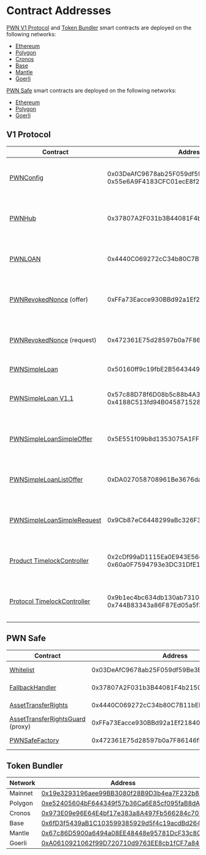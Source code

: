 # Contract Addresses

[PWN V1 Protocol](core/) and [Token Bundler](tools/token-bundler.md) smart contracts are deployed on the following networks:&#x20;

* [Ethereum](https://ethereum.org/en/)
* [Polygon](https://polygon.technology/polygon-pos)
* [Cronos](https://cronos.org/)
* [Base](https://base.org/)
* [Mantle](https://www.mantle.xyz/)
* [Goerli](https://goerli.net/)

[PWN Safe](tools/pwn-safe/) smart contracts are deployed on the following networks:&#x20;

* [Ethereum](https://ethereum.org/en/)
* [Polygon](https://polygon.technology/polygon-pos)
* [Goerli](https://goerli.net/)

## V1 Protocol

<table data-full-width="true"><thead><tr><th width="305">Contract</th><th width="467.33333333333337">Address</th><th width="113">Mainnets</th><th>Testnets</th></tr></thead><tbody><tr><td><a href="core/smart-contract-reference/pwn-config.md">PWNConfig</a></td><td>0x03DeAfC9678ab25F059df59Be3B20875018e1d46<br>0x55e6A9F4183CFC01ecE8f2258FC13b93e1B6c140</td><td><a href="https://etherscan.io/address/0x03DeAfC9678ab25F059df59Be3B20875018e1d46">Ethereum</a><br><a href="https://polygonscan.com/address/0x03DeAfC9678ab25F059df59Be3B20875018e1d46">Polygon</a><br><a href="https://cronoscan.com/address/0x55e6A9F4183CFC01ecE8f2258FC13b93e1B6c140">Cronos</a><br><a href="https://basescan.org/address/0x55e6A9F4183CFC01ecE8f2258FC13b93e1B6c140">Base</a><br><a href="https://explorer.mantle.xyz/address/0x55e6A9F4183CFC01ecE8f2258FC13b93e1B6c140">Mantle</a></td><td><a href="https://goerli.etherscan.io/address/0x03DeAfC9678ab25F059df59Be3B20875018e1d46">Goerli</a></td></tr><tr><td><a href="core/smart-contract-reference/pwn-hub/">PWNHub</a></td><td>0x37807A2F031b3B44081F4b21500E5D70EbaDAdd5</td><td><a href="https://etherscan.io/address/0x37807A2F031b3B44081F4b21500E5D70EbaDAdd5">Ethereum</a> <a href="https://polygonscan.com/address/0x37807A2F031b3B44081F4b21500E5D70EbaDAdd5">Polygon</a><br><a href="https://cronoscan.com/address/0x37807A2F031b3B44081F4b21500E5D70EbaDAdd5">Cronos</a><br><a href="https://basescan.org/address/0x37807A2F031b3B44081F4b21500E5D70EbaDAdd5">Base</a><br><a href="https://explorer.mantle.xyz/address/0x37807A2F031b3B44081F4b21500E5D70EbaDAdd5">Mantle</a></td><td><a href="https://goerli.etherscan.io/address/0x37807A2F031b3B44081F4b21500E5D70EbaDAdd5">Goerli</a></td></tr><tr><td><a href="core/smart-contract-reference/pwn-loan.md">PWNLOAN</a></td><td>0x4440C069272cC34b80C7B11bEE657D0349Ba9C23</td><td><a href="https://etherscan.io/address/0x4440C069272cC34b80C7B11bEE657D0349Ba9C23">Ethereum</a> <a href="https://polygonscan.com/address/0x4440C069272cC34b80C7B11bEE657D0349Ba9C23">Polygon</a><br><a href="https://cronoscan.com/address/0x4440C069272cC34b80C7B11bEE657D0349Ba9C23">Cronos</a><br><a href="https://basescan.org/address/0x4440C069272cC34b80C7B11bEE657D0349Ba9C23">Base</a><br><a href="https://explorer.mantle.xyz/address/0x4440C069272cC34b80C7B11bEE657D0349Ba9C23">Mantle</a></td><td><a href="https://goerli.etherscan.io/address/0x4440C069272cC34b80C7B11bEE657D0349Ba9C23">Goerli</a></td></tr><tr><td><a href="core/smart-contract-reference/pwn-revoked-nonce.md">PWNRevokedNonce</a> (offer)</td><td>0xFFa73Eacce930BBd92a1Ef218400cBd1036c437e</td><td><a href="https://etherscan.io/address/0xFFa73Eacce930BBd92a1Ef218400cBd1036c437e">Ethereum</a> <a href="https://polygonscan.com/address/0xFFa73Eacce930BBd92a1Ef218400cBd1036c437e">Polygon</a><br><a href="https://cronoscan.com/address/0xFFa73Eacce930BBd92a1Ef218400cBd1036c437e">Cronos</a><br><a href="https://basescan.org/address/0xFFa73Eacce930BBd92a1Ef218400cBd1036c437e">Base</a><br><a href="https://explorer.mantle.xyz/address/0xFFa73Eacce930BBd92a1Ef218400cBd1036c437e">Mantle</a></td><td><a href="https://goerli.etherscan.io/address/0xFFa73Eacce930BBd92a1Ef218400cBd1036c437e">Goerli</a></td></tr><tr><td><a href="core/smart-contract-reference/pwn-revoked-nonce.md">PWNRevokedNonce</a> (request)</td><td>0x472361E75d28597b0a7F86146fbB4a86f173d10D</td><td><a href="https://etherscan.io/address/0x472361E75d28597b0a7F86146fbB4a86f173d10D">Ethereum</a> <a href="https://polygonscan.com/address/0x472361E75d28597b0a7F86146fbB4a86f173d10D">Polygon</a><br><a href="https://cronoscan.com/address/0x472361E75d28597b0a7F86146fbB4a86f173d10D">Cronos</a><br><a href="https://basescan.org/address/0x472361E75d28597b0a7F86146fbB4a86f173d10D">Base</a><br><a href="https://explorer.mantle.xyz/address/0x472361E75d28597b0a7F86146fbB4a86f173d10D">Mantle</a></td><td><a href="https://goerli.etherscan.io/address/0x472361E75d28597b0a7F86146fbB4a86f173d10D">Goerli</a></td></tr><tr><td><a href="core/smart-contract-reference/loan-types/simple-loan/">PWNSimpleLoan</a></td><td>0x50160ff9c19fbE2B5643449e1A321cAc15af2b2C</td><td><a href="https://etherscan.io/address/0x50160ff9c19fbE2B5643449e1A321cAc15af2b2C">Ethereum</a> <a href="https://polygonscan.com/address/0x50160ff9c19fbE2B5643449e1A321cAc15af2b2C">Polygon</a></td><td><a href="https://goerli.etherscan.io/address/0x50160ff9c19fbE2B5643449e1A321cAc15af2b2C">Goerli</a></td></tr><tr><td><a href="core/smart-contract-reference/loan-types/simple-loan/">PWNSimpleLoan V1.1</a></td><td>0x57c88D78f6D08b5c88b4A3b7BbB0C1AA34c3280A<br>0x4188C513fd94B0458715287570c832d9560bc08a</td><td><a href="https://etherscan.io/address/0x57c88D78f6D08b5c88b4A3b7BbB0C1AA34c3280A">Ethereum</a> <a href="https://polygonscan.com/address/0x57c88D78f6D08b5c88b4A3b7BbB0C1AA34c3280A">Polygon</a><br><a href="https://cronoscan.com/address/0x4188C513fd94B0458715287570c832d9560bc08a">Cronos</a><br><a href="https://basescan.org/address/0x4188C513fd94B0458715287570c832d9560bc08a">Base</a><br><a href="https://explorer.mantle.xyz/address/0x4188C513fd94B0458715287570c832d9560bc08a">Mantle</a></td><td><a href="https://goerli.etherscan.io/address/0x57c88D78f6D08b5c88b4A3b7BbB0C1AA34c3280A">Goerli</a></td></tr><tr><td><a href="core/smart-contract-reference/offer-types/simple-loan-offer/simple-offer.md">PWNSimpleLoanSimpleOffer</a></td><td>0x5E551f09b8d1353075A1FF3B484Ee688aCAc02F6</td><td><a href="https://etherscan.io/address/0x5E551f09b8d1353075A1FF3B484Ee688aCAc02F6">Ethereum</a> <a href="https://polygonscan.com/address/0x5E551f09b8d1353075A1FF3B484Ee688aCAc02F6">Polygon</a><br><a href="https://cronoscan.com/address/0x5E551f09b8d1353075A1FF3B484Ee688aCAc02F6">Cronos</a><br><a href="https://basescan.org/address/0x5E551f09b8d1353075A1FF3B484Ee688aCAc02F6">Base</a><br><a href="https://explorer.mantle.xyz/address/0x5E551f09b8d1353075A1FF3B484Ee688aCAc02F6">Mantle</a></td><td><a href="https://goerli.etherscan.io/address/0x5E551f09b8d1353075A1FF3B484Ee688aCAc02F6">Goerli</a></td></tr><tr><td><a href="core/smart-contract-reference/offer-types/simple-loan-offer/list-offer.md">PWNSimpleLoanListOffer</a></td><td>0xDA027058708961Be3676daEB68Fde1758B210065</td><td><a href="https://etherscan.io/address/0xDA027058708961Be3676daEB68Fde1758B210065">Ethereum</a> <a href="https://polygonscan.com/address/0xDA027058708961Be3676daEB68Fde1758B210065">Polygon</a><br><a href="https://cronoscan.com/address/0xDA027058708961Be3676daEB68Fde1758B210065">Cronos</a><br><a href="https://basescan.org/address/0xDA027058708961Be3676daEB68Fde1758B210065">Base</a><br><a href="https://explorer.mantle.xyz/address/0xDA027058708961Be3676daEB68Fde1758B210065">Mantle</a></td><td><a href="https://goerli.etherscan.io/address/0xDA027058708961Be3676daEB68Fde1758B210065">Goerli</a></td></tr><tr><td><a href="core/smart-contract-reference/loan-request-types/simple-loan-request/">PWNSimpleLoanSimpleRequest</a></td><td>0x9Cb87eC6448299aBc326F32d60E191Ef32Ab225D</td><td><a href="https://etherscan.io/address/0x9Cb87eC6448299aBc326F32d60E191Ef32Ab225D">Ethereum</a> <a href="https://polygonscan.com/address/0x9Cb87eC6448299aBc326F32d60E191Ef32Ab225D">Polygon</a><br><a href="https://cronoscan.com/address/0x9Cb87eC6448299aBc326F32d60E191Ef32Ab225D">Cronos</a><br><a href="https://basescan.org/address/0x9Cb87eC6448299aBc326F32d60E191Ef32Ab225D">Base</a><br><a href="https://explorer.mantle.xyz/address/0x9Cb87eC6448299aBc326F32d60E191Ef32Ab225D">Mantle</a></td><td><a href="https://goerli.etherscan.io/address/0x9Cb87eC6448299aBc326F32d60E191Ef32Ab225D">Goerli</a></td></tr><tr><td><a href="https://docs.openzeppelin.com/contracts/4.x/api/governance#timelock">Product TimelockController</a></td><td>0x2cDf99aD1115Ea0E943E56dd26459E3e57788C12<br>0x60a0F7594793e3DC31DfE1cC930dF65B54e95B39</td><td><a href="https://etherscan.io/address/0x2cDf99aD1115Ea0E943E56dd26459E3e57788C12">Ethereum</a> <a href="https://polygonscan.com/address/0x2cDf99aD1115Ea0E943E56dd26459E3e57788C12">Polygon</a><br><a href="https://cronoscan.com/address/0x60a0F7594793e3DC31DfE1cC930dF65B54e95B39">Cronos</a><br><a href="https://basescan.org/address/0x60a0F7594793e3DC31DfE1cC930dF65B54e95B39">Base</a><br><a href="https://explorer.mantle.xyz/address/0x60a0F7594793e3DC31DfE1cC930dF65B54e95B39">Mantle</a></td><td>---</td></tr><tr><td><a href="https://docs.openzeppelin.com/contracts/4.x/api/governance#timelock">Protocol TimelockController</a></td><td>0x9b1ec4bc634db130ab7310d4e585338888030623<br>0x744B83343a86F87Ed05a5f3A92939D6d81520F27</td><td><a href="https://etherscan.io/address/0x9b1ec4bc634db130ab7310d4e585338888030623">Ethereum</a> <a href="https://polygonscan.com/address/0x9b1ec4bc634db130ab7310d4e585338888030623">Polygon</a><br><a href="https://cronoscan.com/address/0x744B83343a86F87Ed05a5f3A92939D6d81520F27">Cronos</a><br><a href="https://basescan.org/address/0x744B83343a86F87Ed05a5f3A92939D6d81520F27">Base</a><br><a href="https://explorer.mantle.xyz/address/0x744B83343a86F87Ed05a5f3A92939D6d81520F27">Mantle</a></td><td>---</td></tr></tbody></table>

## PWN Safe

<table data-full-width="true"><thead><tr><th width="305">Contract</th><th width="467.33333333333337">Address</th><th width="113">Mainnets</th><th>Testnets</th></tr></thead><tbody><tr><td><a href="tools/pwn-safe/smart-contract-reference/whitelist.md">Whitelist</a></td><td>0x03DeAfC9678ab25F059df59Be3B20875018e1d46</td><td><a href="https://etherscan.io/address/0x03DeAfC9678ab25F059df59Be3B20875018e1d46">Ethereum</a><br><a href="https://polygonscan.com/address/0x03DeAfC9678ab25F059df59Be3B20875018e1d46">Polygon</a></td><td><a href="https://goerli.etherscan.io/address/0x03DeAfC9678ab25F059df59Be3B20875018e1d46">Goerli</a></td></tr><tr><td><a href="https://github.com/PWNFinance/pwn_safe/blob/main/src/handler/DefaultCallbackHandler.sol">FallbackHandler</a></td><td>0x37807A2F031b3B44081F4b21500E5D70EbaDAdd5</td><td><a href="https://etherscan.io/address/0x37807A2F031b3B44081F4b21500E5D70EbaDAdd5">Ethereum</a> <a href="https://polygonscan.com/address/0x37807A2F031b3B44081F4b21500E5D70EbaDAdd5">Polygon</a></td><td><a href="https://goerli.etherscan.io/address/0x37807A2F031b3B44081F4b21500E5D70EbaDAdd5">Goerli</a></td></tr><tr><td><a href="tools/pwn-safe/smart-contract-reference/atr-module/tokenized-asset-manager.md">AssetTransferRights</a></td><td>0x4440C069272cC34b80C7B11bEE657D0349Ba9C23</td><td><a href="https://etherscan.io/address/0x4440C069272cC34b80C7B11bEE657D0349Ba9C23">Ethereum</a> <a href="https://polygonscan.com/address/0x4440C069272cC34b80C7B11bEE657D0349Ba9C23">Polygon</a></td><td><a href="https://goerli.etherscan.io/address/0x4440C069272cC34b80C7B11bEE657D0349Ba9C23">Goerli</a></td></tr><tr><td><a href="tools/pwn-safe/smart-contract-reference/atr-guard/">AssetTransferRightsGuard</a> (proxy)</td><td>0xFFa73Eacce930BBd92a1Ef218400cBd1036c437e</td><td><a href="https://etherscan.io/address/0xFFa73Eacce930BBd92a1Ef218400cBd1036c437e">Ethereum</a> <a href="https://polygonscan.com/address/0xFFa73Eacce930BBd92a1Ef218400cBd1036c437e">Polygon</a></td><td><a href="https://goerli.etherscan.io/address/0xFFa73Eacce930BBd92a1Ef218400cBd1036c437e">Goerli</a></td></tr><tr><td><a href="tools/pwn-safe/smart-contract-reference/pwn-safe-factory.md">PWNSafeFactory</a></td><td>0x472361E75d28597b0a7F86146fbB4a86f173d10D</td><td><a href="https://etherscan.io/address/0x472361E75d28597b0a7F86146fbB4a86f173d10D">Ethereum</a> <a href="https://polygonscan.com/address/0x472361E75d28597b0a7F86146fbB4a86f173d10D">Polygon</a></td><td><a href="https://goerli.etherscan.io/address/0x472361E75d28597b0a7F86146fbB4a86f173d10D">Goerli</a></td></tr></tbody></table>

## Token Bundler

<table data-full-width="true"><thead><tr><th width="305">Network</th><th width="703.3333333333334">Address</th></tr></thead><tbody><tr><td>Mainnet</td><td><a href="https://etherscan.io/address/0x19e3293196aee99BB3080f28B9D3b4ea7F232b8d">0x19e3293196aee99BB3080f28B9D3b4ea7F232b8d</a></td></tr><tr><td>Polygon</td><td><a href="https://polygonscan.com/address/0xe52405604bf644349f57b36ca6e85cf095fab8da">0xe52405604bF644349f57b36Ca6E85cf095faB8dA</a></td></tr><tr><td>Cronos</td><td><a href="https://cronoscan.com/address/0x973E09e96E64E4bf17e383a8A497Fb566284c707">0x973E09e96E64E4bf17e383a8A497Fb566284c707</a></td></tr><tr><td>Base</td><td><a href="https://basescan.org/address/0x6fD3f5439aB1C103599385929d5f4c19acdBd264">0x6fD3f5439aB1C103599385929d5f4c19acdBd264</a></td></tr><tr><td>Mantle</td><td><a href="https://explorer.mantle.xyz/address/0x67c86D5900a6494a08EE48448e95781DcF33c804">0x67c86D5900a6494a08EE48448e95781DcF33c804</a></td></tr><tr><td>Goerli</td><td><a href="https://goerli.etherscan.io/address/0xA0610921062f99D720710d9763EE8cb1fCF7a845">0xA0610921062f99D720710d9763EE8cb1fCF7a845</a></td></tr></tbody></table>
